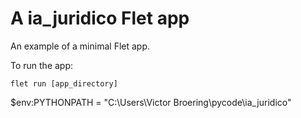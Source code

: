 # A ia_juridico Flet app

An example of a minimal Flet app.

To run the app:

```
flet run [app_directory]
```

$env:PYTHONPATH = "C:\Users\Victor Broering\pycode\ia_juridico"